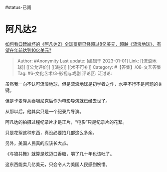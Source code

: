 #status-已阅 
# 阿凡达2
[如何看口碑崩坏的《阿凡达2》全球票房已经超过8亿美元，超越《流浪地球》，有望在年前达到10亿美元?](https://www.zhihu.com/question/574685702/answer/2824345519)

> Author: #Anonymity
> Last update: [编辑于 2023-01-01]
> Link: [[流浪地球]] [[公允评价]] [[演技]] [[术不可补]]
> Category: #【答集】/08-文艺答集
> Tag: #6-文化艺术/3-影视与戏剧
> 评论区:
> 泛讨论:

虽然我一向不认可流浪地球，但是流浪地球是初学者之作，水平不行不是问题的关键。

但是卡麦隆从泰坦尼克后作为电影导演就已经去世了。

从那以后，他其实只是一个纪录片导演。

阿凡达的拍摄过程纪录片才是正片，“电影”只是纪录片的花絮。

只是花絮这种东西，真没必要拍几部这么多余。

另外，美国人民真的应该长大点。

《与狼共舞》就算是炫迈口香糖，嚼了几十年也该吐了。

这东西能卖几亿美元，只会令人为美国人民感到惋惜。
